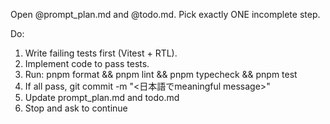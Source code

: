 Open @prompt_plan.md and @todo.md.
Pick exactly ONE incomplete step.

Do:
1) Write failing tests first (Vitest + RTL).
2) Implement code to pass tests.
3) Run: pnpm format && pnpm lint && pnpm typecheck && pnpm test
4) If all pass, git commit -m "<日本語でmeaningful message>"
5) Update prompt_plan.md and todo.md
6) Stop and ask to continue
